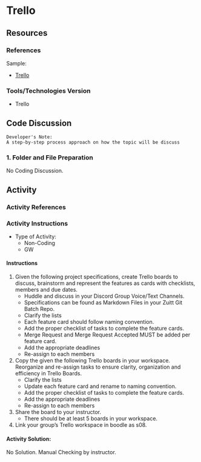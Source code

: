 # Trello

## Resources

### References

Sample:

- [Trello](https://trello.com/guide)

### Tools/Technologies Version

- Trello

## Code Discussion

```
Developer's Note:
A step-by-step process approach on how the topic will be discuss
```

### 1. Folder and File Preparation

No Coding Discussion.

## Activity

### Activity References

### Activity Instructions

- Type of Activity:
    - Non-Coding
    - GW

#### Instructions
1.  Given the following project specifications, create Trello boards to discuss, brainstorm and     represent the features as cards with checklists, members and due dates. 
    - Huddle and discuss in your Discord Group Voice/Text Channels.
    - Specifications can be found as Markdown Files in your Zuitt Git Batch Repo.
    - Clarify the lists
    - Each feature card should follow naming convention.
    - Add the proper checklist of tasks to complete the feature cards.
    - Merge Request and Merge Request Accepted MUST be added per feature card.
    - Add the appropriate deadlines
    - Re-assign to each members
2. Copy the given the following Trello boards in your workspace. Reorganize and re-assign tasks to ensure clarity, organization and efficiency in Trello Boards.
    - Clarify the lists
    - Update each feature card and rename to naming convention.
    - Add the proper checklist of tasks to complete the feature cards.
    - Add the appropriate deadlines
    - Re-assign to each members
3. Share the board to your instructor.
    - There should be at least 5 boards in your workspace.
4. Link your group’s Trello workspace in boodle as s08.

#### Activity Solution:

No Solution. Manual Checking by instructor.